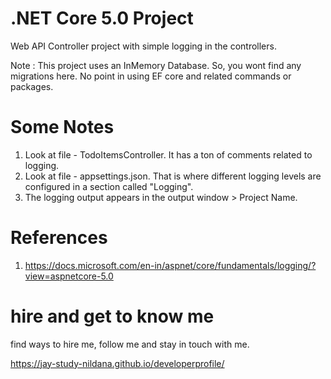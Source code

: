 # .NET Core 5.0 Project

Web API Controller project with simple logging in the controllers.

Note : This project uses an InMemory Database. So, you wont find any migrations here. No point in using EF core and related commands or packages.

# Some Notes

1. Look at file - TodoItemsController. It has a ton of comments related to logging.
1. Look at file - appsettings.json. That is where different logging levels are configured in a section called "Logging".
1. The logging output appears in the output window > Project Name.

# References

1. https://docs.microsoft.com/en-in/aspnet/core/fundamentals/logging/?view=aspnetcore-5.0

# hire and get to know me

find ways to hire me, follow me and stay in touch with me.

https://jay-study-nildana.github.io/developerprofile/
